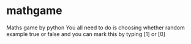 # mathgame
Maths game by python
You all need to do is choosing whether random example true or false and you can mark this by typing [1] or [0]
